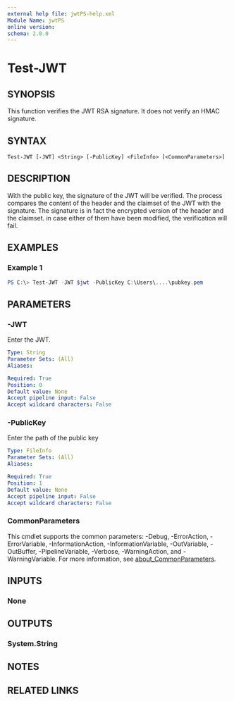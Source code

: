 ```yaml
---
external help file: jwtPS-help.xml
Module Name: jwtPS
online version:
schema: 2.0.0
---
```


# Test-JWT

## SYNOPSIS
This function verifies the JWT RSA signature. It does not verify an HMAC signature.

## SYNTAX

```
Test-JWT [-JWT] <String> [-PublicKey] <FileInfo> [<CommonParameters>]
```

## DESCRIPTION
With the public key, the signature of the JWT will be verified. The process compares the content of the header and the claimset of the JWT with the signature. The signature is in fact the encrypted version of the header and the claimset. in case either of them have been modified, the verification will fail.

## EXAMPLES

### Example 1
```powershell
PS C:\> Test-JWT -JWT $jwt -PublicKey C:\Users\....\pubkey.pem
```

## PARAMETERS

### -JWT
Enter the JWT.

```yaml
Type: String
Parameter Sets: (All)
Aliases:

Required: True
Position: 0
Default value: None
Accept pipeline input: False
Accept wildcard characters: False
```

### -PublicKey
Enter the path of the public key

```yaml
Type: FileInfo
Parameter Sets: (All)
Aliases:

Required: True
Position: 1
Default value: None
Accept pipeline input: False
Accept wildcard characters: False
```

### CommonParameters
This cmdlet supports the common parameters: -Debug, -ErrorAction, -ErrorVariable, -InformationAction, -InformationVariable, -OutVariable, -OutBuffer, -PipelineVariable, -Verbose, -WarningAction, and -WarningVariable. For more information, see [about_CommonParameters](http://go.microsoft.com/fwlink/?LinkID=113216).

## INPUTS

### None

## OUTPUTS

### System.String

## NOTES

## RELATED LINKS
